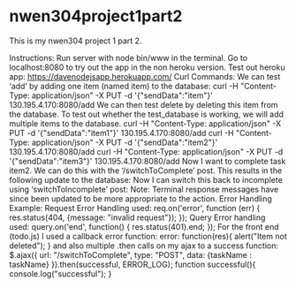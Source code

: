 # nwen304project1part2
This is my nwen304 project 1 part 2.

Instructions:
Run server with node bin/www in the terminal.
Go to localhost:8080 to try out the app in the non heroku version.
Test out heroku app:
https://davenodejsapp.herokuapp.com/
Curl Commands:
We can test ‘add’ by adding one item (named item) to the database:
curl -H "Content-Type: application/json" -X PUT -d '{"sendData":"item"}' 130.195.4.170:8080/add
We can then test delete by deleting this item from the database.
To test out whether the test_database is working, we will add multiple items to the database.
curl -H "Content-Type: application/json" -X PUT -d '{"sendData":"item1"}'
130.195.4.170:8080/add
curl -H "Content-Type: application/json" -X PUT -d '{"sendData":"item2"}'
130.195.4.170:8080/add
curl -H "Content-Type: application/json" -X PUT -d '{"sendData":"item3"}'
130.195.4.170:8080/add
Now I want to complete task item2. We can do this with the
‘/switchToComplete’ post.
This results in the following update to the database:
Now I can switch this back to incomplete using ‘switchToIncomplete’ post:
Note: Terminal response messages have since been updated to be more appropriate to the action.
Error Handling Example:
Request Error Handling used:
req.on('error', function (err) {
res.status(404, {message: "invalid request"});
});
Query Error handling used:
query.on('end', function() {
res.status(401).end;
});
For the front end (todo.js) I used a callback error function:
error: function(res){
alert("Item not deleted");
}
and also multiple .then calls on my ajax to a success function:
$.ajax({
url: "/switchToComplete",
type: "POST",
data: {taskName : taskName}
}).then(successful, ERROR_LOG);
function successful(){
console.log("successful");
}